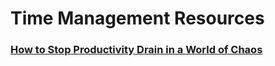 # Time Management Resources

### [How to Stop Productivity Drain in a World of Chaos](http://www.bizjournals.com/bizjournals/how-to/growth-strategies/2016/01/time-management-how-to-stop-productivity-drain.html?page=all)
